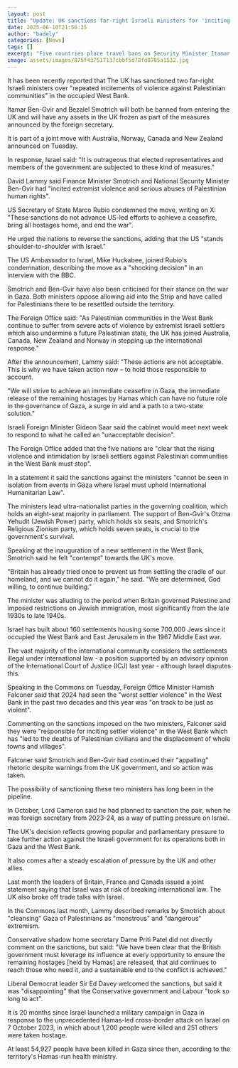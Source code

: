 ```yaml
---
layout: post
title: "Update: UK sanctions far-right Israeli ministers for 'inciting violence' against Palestinians"
date: 2025-06-10T21:56:25
author: "badely"
categories: [News]
tags: []
excerpt: "Five countries place travel bans on Security Minister Itamar Ben-Gvir and Finance Minister Bezalel Smotrich."
image: assets/images/875f437517137cbbf5d78fd0785a1532.jpg
---
```


It has been recently reported that The UK has sanctioned two far-right Israeli ministers over "repeated incitements of violence against Palestinian communities" in the occupied West Bank.

Itamar Ben-Gvir and Bezalel Smotrich will both be banned from entering the UK and will have any assets in the UK frozen as part of the measures announced by the foreign secretary.

It is part of a joint move with Australia, Norway, Canada and New Zealand announced on Tuesday.

In response, Israel said: "It is outrageous that elected representatives and members of the government are subjected to these kind of measures."

David Lammy said Finance Minister Smotrich and National Security Minister Ben-Gvir had "incited extremist violence and serious abuses of Palestinian human rights". 

US Secretary of State Marco Rubio condemned the move, writing on X: "These sanctions do not advance US-led efforts to achieve a ceasefire, bring all hostages home, and end the war". 

He urged the nations to reverse the sanctions, adding that the US "stands shoulder-to-shoulder with Israel."

The US Ambassador to Israel, Mike Huckabee, joined Rubio's condemnation, describing the move as a "shocking decision" in an interview with the BBC.

Smotrich and Ben-Gvir have also been criticised for their stance on the war in Gaza. Both ministers oppose allowing aid into the Strip and have called for Palestinians there to be resettled outside the territory.

The Foreign Office said: "As Palestinian communities in the West Bank continue to suffer from severe acts of violence by extremist Israeli settlers which also undermine a future Palestinian state, the UK has joined Australia, Canada, New Zealand and Norway in stepping up the international response."

After the announcement, Lammy said: "These actions are not acceptable. This is why we have taken action now – to hold those responsible to account.

"We will strive to achieve an immediate ceasefire in Gaza, the immediate release of the remaining hostages by Hamas which can have no future role in the governance of Gaza, a surge in aid and a path to a two-state solution."

Israeli Foreign Minister Gideon Saar said the cabinet would meet next week to respond to what he called an "unacceptable decision".

The Foreign Office added that the five nations are "clear that the rising violence and intimidation by Israeli settlers against Palestinian communities in the West Bank must stop".

In a statement it said the sanctions against the ministers "cannot be seen in isolation from events in Gaza where Israel must uphold International Humanitarian Law".

The ministers lead ultra-nationalist parties in the governing coalition, which holds an eight-seat majority in parliament. The support of Ben-Gvir's Otzma Yehudit (Jewish Power) party, which holds six seats, and Smotrich's Religious Zionism party, which holds seven seats, is crucial to the government's survival.

Speaking at the inauguration of a new settlement in the West Bank, Smotrich said he felt "contempt" towards the UK's move.

"Britain has already tried once to prevent us from settling the cradle of our homeland, and we cannot do it again," he said. "We are determined, God willing, to continue building."

The minister was alluding to the period when Britain governed Palestine and imposed restrictions on Jewish immigration, most significantly from the late 1930s to late 1940s.

Israel has built about 160 settlements housing some 700,000 Jews since it occupied the West Bank and East Jerusalem in the 1967 Middle East war.

The vast majority of the international community considers the settlements illegal under international law - a position supported by an advisory opinion of the International Court of Justice (ICJ) last year - although Israel disputes this.

Speaking in the Commons on Tuesday, Foreign Office Minister Hamish Falconer said that 2024 had seen the "worst settler violence" in the West Bank in the past two decades and this year was "on track to be just as violent".

Commenting on the sanctions imposed on the two ministers, Falconer said they were "responsible for inciting settler violence" in the West Bank which has "led to the deaths of Palestinian civilians and the displacement of whole towns and villages".

Falconer said Smotrich and Ben-Gvir had continued their "appalling" rhetoric despite warnings from the UK government, and so action was taken.

The possibility of sanctioning these two ministers has long been in the pipeline. 

In October, Lord Cameron said he had planned to sanction the pair, when he was foreign secretary from 2023-24, as a way of putting pressure on Israel.

The UK's decision reflects growing popular and parliamentary pressure to take further action against the Israeli government for its operations both in Gaza and the West Bank.

It also comes after a steady escalation of pressure by the UK and other allies. 

Last month the leaders of Britain, France and Canada issued a joint statement saying that Israel was at risk of breaking international law. The UK also broke off trade talks with Israel.

In the Commons last month, Lammy described remarks by Smotrich about "cleansing" Gaza of Palestinians as "monstrous" and "dangerous" extremism.

Conservative shadow home secretary Dame Priti Patel did not directly comment on the sanctions, but said: "We have been clear that the British government must leverage its influence at every opportunity to ensure the remaining hostages [held by Hamas] are released, that aid continues to reach those who need it, and a sustainable end to the conflict is achieved." 

Liberal Democrat leader Sir Ed Davey welcomed the sanctions, but said it was "disappointing" that the Conservative government and Labour "took so long to act".

It is 20 months since Israel launched a military campaign in Gaza in response to the unprecedented Hamas-led cross-border attack on Israel on 7 October 2023, in which about 1,200 people were killed and 251 others were taken hostage.

At least 54,927 people have been killed in Gaza since then, according to the territory's Hamas-run health ministry.

